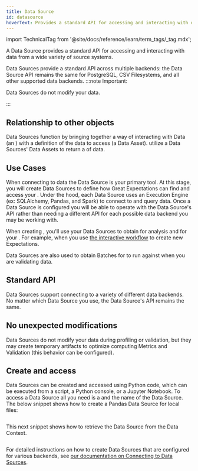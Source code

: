 ```yaml
---
title: Data Source
id: datasource
hoverText: Provides a standard API for accessing and interacting with data from a wide variety of source systems.
---
```

import TechnicalTag from '@site/docs/reference/learn/term_tags/_tag.mdx';

A Data Source provides a standard API for accessing and interacting with data from a wide variety of source systems.

Data Sources provide a standard API across multiple backends: the Data Source API remains the same for PostgreSQL, CSV Filesystems, and all other supported data backends.
:::note Important: 

Data Sources do not modify your data.

:::

## Relationship to other objects

Data Sources function by bringing together a way of interacting with Data (an <TechnicalTag relative="../" tag="execution_engine" text="Execution Engine" />) with a definition of the data to access (a Data Asset).  <TechnicalTag relative="../" tag="batch_request" text="Batch Requests" /> utilize a Data Sources' Data Assets to return a <TechnicalTag relative="../" tag="batch" text="Batch" /> of data.

## Use Cases

When connecting to data the Data Source is your primary tool. At this stage, you will create Data Sources to define how Great Expectations can find and access your <TechnicalTag relative="../" tag="data_asset" text="Data Assets" />.  Under the hood, each Data Source uses an Execution Engine (ex: SQLAlchemy, Pandas, and Spark) to connect to and query data. Once a Data Source is configured you will be able to operate with the Data Source's API rather than needing a different API for each possible data backend you may be working with.

When creating <TechnicalTag relative="../" tag="expectation" text="Expectations" />, you'll use your Data Sources to obtain <TechnicalTag relative="../" tag="batch" text="Batches" /> for analysis and for your <TechnicalTag relative="../" tag="expectation_suite" text="Expectation Suites" />. For example, when you use [the interactive workflow](/docs/oss/guides/expectations/how_to_create_and_edit_expectations_with_instant_feedback_from_a_sample_batch_of_data) to create new Expectations.

Data Sources are also used to obtain Batches for <TechnicalTag relative="../" tag="validator" text="Validators" /> to run against when you are validating data.

## Standard API

Data Sources support connecting to a variety of different data backends. No matter which Data Source you use, the Data Source's API remains the same.

## No unexpected modifications

Data Sources do not modify your data during profiling or validation, but they may create temporary artifacts to optimize computing Metrics and Validation (this behavior can be configured).

## Create and access

Data Sources can be created and accessed using Python code, which can be executed from a script, a Python console, or a Jupyter Notebook. To access a Data Source all you need is a <TechnicalTag relative="../" tag="data_context" text="Data Context" /> and the name of the Data Source. The below snippet shows how to create a Pandas Data Source for local files:

```python name="tests/integration/docusaurus/connecting_to_your_data/connect_to_your_data_overview add_datasource"
```

This next snippet shows how to retrieve the Data Source from the Data Context.

```python name="tests/integration/docusaurus/connecting_to_your_data/connect_to_your_data_overview config"
```

For detailed instructions on how to create Data Sources that are configured for various backends, see [our documentation on Connecting to Data Sources](/docs/oss/guides/connecting_to_your_data/connect_to_data_lp).

